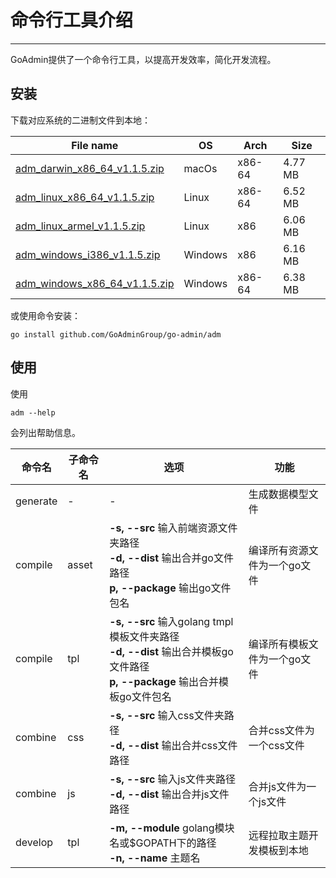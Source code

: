 # 命令行工具介绍
---

GoAdmin提供了一个命令行工具，以提高开发效率，简化开发流程。

## 安装


下载对应系统的二进制文件到本地：

|  File name   | OS  | Arch  | Size  |
|  ----  | ----  | ----  |----  |
| [adm_darwin_x86_64_v1.1.5.zip](http://file.go-admin.cn/go_admin/cli/v1_1_5/adm_darwin_x86_64_v1.1.5.zip)  | macOs | x86-64 | 4.77 MB
| [adm_linux_x86_64_v1.1.5.zip](http://file.go-admin.cn/go_admin/cli/v1_1_5/adm_linux_x86_64_v1.1.5.zip)  | Linux | x86-64   | 6.52 MB
| [adm_linux_armel_v1.1.5.zip](http://file.go-admin.cn/go_admin/cli/v1_1_5/adm_linux_armel_v1.1.5.zip)  | Linux | x86   | 6.06 MB
| [adm_windows_i386_v1.1.5.zip](http://file.go-admin.cn/go_admin/cli/v1_1_5/adm_windows_i386_v1.1.5.zip)  | Windows | x86  |6.16 MB
| [adm_windows_x86_64_v1.1.5.zip](http://file.go-admin.cn/go_admin/cli/v1_1_5/adm_windows_x86_64_v1.1.5.zip)  | Windows | x86-64   |6.38 MB


或使用命令安装：

```
go install github.com/GoAdminGroup/go-admin/adm
```

## 使用

使用

```
adm --help
```

会列出帮助信息。

|  命令名  |  子命令名   | 选项  | 功能  | 
|  ---- | ---- | ----  | ----  |
| generate  |  - | - | 生成数据模型文件
| compile  | asset| **-s, --src** 输入前端资源文件夹路径<br>**-d, --dist** 输出合并go文件路径<br>**p, --package** 输出go文件包名 | 编译所有资源文件为一个go文件
| compile  | tpl | **-s, --src** 输入golang tmpl模板文件夹路径<br>**-d, --dist** 输出合并模板go文件路径<br>**p, --package** 输出合并模板go文件包名 | 编译所有模板文件为一个go文件
| combine  | css| **-s, --src** 输入css文件夹路径<br>**-d, --dist** 输出合并css文件路径 | 合并css文件为一个css文件
| combine  | js | **-s, --src** 输入js文件夹路径<br>**-d, --dist** 输出合并js文件路径 | 合并js文件为一个js文件
| develop  | tpl | **-m, --module** golang模块名或$GOPATH下的路径<br>**-n, --name** 主题名 | 远程拉取主题开发模板到本地
